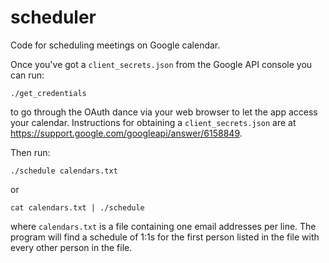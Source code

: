# scheduler

Code for scheduling meetings on Google calendar.

Once you've got a `client_secrets.json` from the Google API console you can run:

```
./get_credentials
```

to go through the OAuth dance via your web browser to let the app access your calendar. Instructions for obtaining a `client_secrets.json` are at https://support.google.com/googleapi/answer/6158849.

Then run:

```
./schedule calendars.txt
```

or

```
cat calendars.txt | ./schedule
```

where `calendars.txt` is a file containing one email addresses per line. The program will
find a schedule of 1:1s for the first person listed in the file with every other person
in the file.
